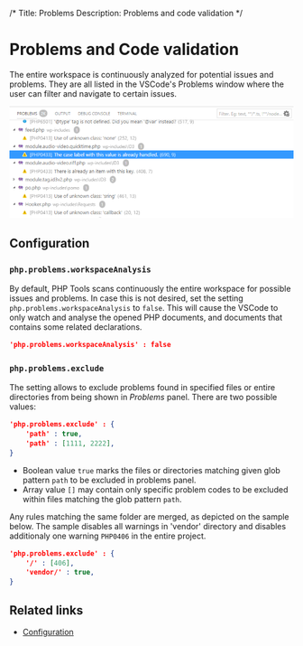 /*
Title: Problems
Description: Problems and code validation
*/

# Problems and Code validation

The entire workspace is continuously analyzed for potential issues and problems. They are all listed in the VSCode's Problems window where the user can filter and navigate to certain issues.

![Problems Window](imgs/problems-window.png)

## Configuration

### `php.problems.workspaceAnalysis`

By default, PHP Tools scans continuously the entire workspace for possible issues and problems. In case this is not desired, set the setting `php.problems.workspaceAnalysis` to `false`. This will cause the VSCode to only watch and analyse the opened PHP documents, and documents that contains some related declarations.

```json
'php.problems.workspaceAnalysis' : false
```

### `php.problems.exclude`

The setting allows to exclude problems found in specified files or entire directories from being shown in *Problems* panel. There are two possible values:

```json
'php.problems.exclude' : {
    'path' : true,
    'path' : [1111, 2222],
}
```

- Boolean value `true` marks the files or directories matching given glob pattern `path` to be excluded in problems panel.
- Array value `[]` may contain only specific problem codes to be excluded within files matching the glob pattern `path`.

Any rules matching the same folder are merged, as depicted on the sample below. The sample disables all warnings in 'vendor' directory and disables additionaly one warning `PHP0406` in the entire project.

```json
'php.problems.exclude' : {
    '/' : [406],
    'vendor/' : true,
}
```

## Related links

- [Configuration](configuration)
